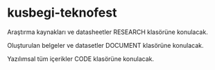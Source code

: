 # kusbegi-teknofest

Araştırma kaynakları ve datasheetler RESEARCH klasörüne konulacak.

Oluşturulan belgeler ve datasetler DOCUMENT klasörüne konulacak.

Yazılımsal tüm içerikler CODE klasörüne konulacak.
